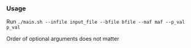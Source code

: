 ### Usage

Run `./main.sh --infile input_file --bfile bfile --maf maf --p_val p_val`

Order of optional arguments does not matter
